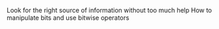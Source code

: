 Look for the right source of information without too much help
How to manipulate bits and use bitwise operators 
